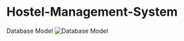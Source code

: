 # Hostel-Management-System
Database Model
![Database Model](https://github.com/user-attachments/assets/78d865e4-0505-4bd0-96f9-2d4d726a93dd)
